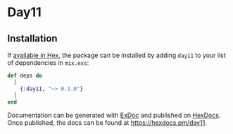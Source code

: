 # Day11

## Installation

If [available in Hex](https://hex.pm/docs/publish), the package can be installed
by adding `day11` to your list of dependencies in `mix.exs`:

```elixir
def deps do
  [
    {:day11, "~> 0.1.0"}
  ]
end
```

Documentation can be generated with [ExDoc](https://github.com/elixir-lang/ex_doc)
and published on [HexDocs](https://hexdocs.pm). Once published, the docs can
be found at <https://hexdocs.pm/day11>.

